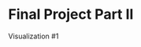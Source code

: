 # Final Project Part II #
Visualization #1
<div class="flourish-embed flourish-hierarchy" data-src="visualisation/11384044"><script src="https://public.flourish.studio/resources/embed.js">
  </script>
</div>

